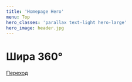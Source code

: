```yaml
---
title: 'Homepage Hero'
menu: Top
hero_classes: 'parallax text-light hero-large'
hero_image: header.jpg
---
```


# Шиpa 360°
[Переход](http://alexandrlastfm.myjino.ru?classes=btn,btn-primary,btn-lg)





